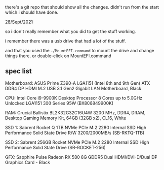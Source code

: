 there's a git repo that should show all the changes. didn't run from the start which i should have done.

28/Sept/2021

so i don't really remember what you did to get the stuff working.

i remember there was a usb drive that had a lot of the stuff.

and that you used the `./MountEFI.command` to mount the drive and change things there. or double-click on MountEFI.command

## spec list

Motherboard:
ASUS Prime Z390-A LGA1151 (Intel 8th and 9th Gen) ATX DDR4 DP HDMI M.2 USB 3.1 Gen2 Gigabit LAN Motherboard, Black

CPU:
Intel Core i9-9900K Desktop Processor 8 Cores up to 5.0GHz Unlocked LGA1151 300 Series 95W (BX806849900K)

RAM:
Crucial Ballistix BL2K32G32C16U4W 3200 MHz, DDR4, DRAM, Desktop Gaming Memory Kit, 64GB (32GB x2), CL16, White

SSD 1:
Sabrent Rocket Q 1TB NVMe PCIe M.2 2280 Internal SSD High Performance Solid State Drive R/W 3200/2000MB/s (SB-RKTQ-1TB)

SSD 2:
Sabrent 256GB Rocket NVMe PCIe M.2 2280 Internal SSD High Performance Solid State Drive (SB-ROCKET-256)

GFX:
Sapphire Pulse Radeon RX 580 8G GDDR5 Dual HDMI/DVI-D/Dual DP Graphics Card - Black
